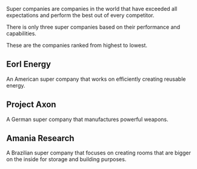 Super companies are companies in the world that have exceeded all expectations and perform the best out of every competitor.

There is only three super companies based on their performance and capabilities.

These are the companies ranked from highest to lowest.

## Eorl Energy
An American super company that works on efficiently creating reusable energy.

## Project Axon
A German super company that manufactures powerful weapons.

## Amania Research
A Brazilian super company that focuses on creating rooms that are bigger on the inside for storage and building purposes.
